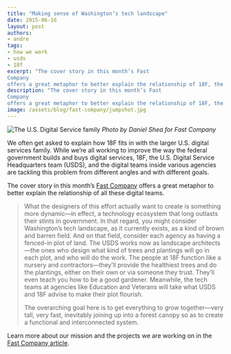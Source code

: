 ```yaml
---
title: "Making sense of Washington’s tech landscape"
date: 2015-06-16
layout: post
authors:
- andre
tags:
- how we work
- usds
- 18f
excerpt: "The cover story in this month’s Fast
Company
offers a great metaphor to better explain the relationship of 18F, the U.S. Digital Service headquarters, and the digital teams inside various agencies."
description: "The cover story in this month’s Fast
Company
offers a great metaphor to better explain the relationship of 18F, the U.S. Digital Service headquarters, and the digital teams inside various agencies."
image: /assets/blog/fast-company/jumpshot.jpg
---
```


![The U.S. Digital Service family]({{site.baseurl}}/assets/blog/fast-company/jumpshot.jpg)
*Photo by Daniel Shea for Fast Company*

We often get asked to explain how 18F fits in with the larger U.S.
digital services family. While we’re all working to improve the way the
federal government builds and buys digital services, 18F, the U.S.
Digital Service Headquarters team (USDS), and the digital teams inside
various agencies are tackling this problem from different angles and
with different goals.

The cover story in this month’s [Fast
Company](https://www.fastcompany.com/3046756/obama-and-his-geeks)
offers a great metaphor to better explain the relationship of all these
digital teams.

> What the designers of this effort actually want to create is something
> more dynamic—in effect, a technology ecosystem that long outlasts
> their stints in government. In that regard, you might consider
> Washington’s tech landscape, as it currently exists, as a kind of
> brown and barren field. And on that field, consider each agency as
> having a fenced-in plot of land. The USDS works now as landscape
> architects—the ones who design what kind of trees and plantings will
> go in each plot, and who will do the work. The people at 18F function
> like a nursery and ­contractors—they’ll provide the healthiest trees
> and do the plantings, either on their own or via someone they trust.
> They’ll even teach you how to be a good gardener. Meanwhile, the tech
> teams at agencies like Education and Veterans will take what USDS and
> 18F advise to make their plot flourish.
>
> The overarching goal here is to get everything to grow together—very
> tall, very fast, inevitably joining up into a forest canopy so as to
> create a functional and interconnected system.

Learn more about our mission and the projects we are working on in the
[Fast Company article](https://www.fastcompany.com/3046756/obama-and-his-geeks).

